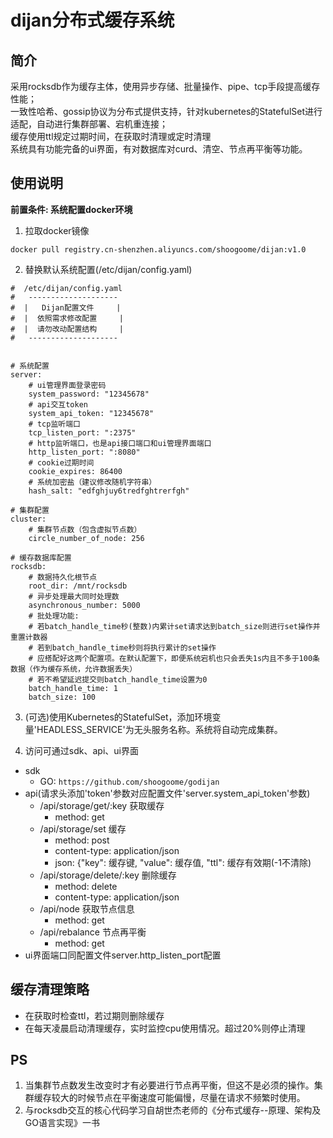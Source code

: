 # dijan分布式缓存系统

## 简介
采用rocksdb作为缓存主体，使用异步存储、批量操作、pipe、tcp手段提高缓存性能；  
一致性哈希、gossip协议为分布式提供支持，针对kubernetes的StatefulSet进行适配，自动进行集群部署、宕机重连接；  
缓存使用ttl规定过期时间，在获取时清理或定时清理  
系统具有功能完备的ui界面，有对数据库对curd、清空、节点再平衡等功能。

## 使用说明

**前置条件: 系统配置docker环境**

1. 拉取docker镜像
```
docker pull registry.cn-shenzhen.aliyuncs.com/shoogoome/dijan:v1.0
```

2. 替换默认系统配置(/etc/dijan/config.yaml)
```
#  /etc/dijan/config.yaml
#   --------------------
#  |   Dijan配置文件     |
#  |  依照需求修改配置     |
#  |  请勿改动配置结构     |
#   --------------------


# 系统配置
server:
    # ui管理界面登录密码
    system_password: "12345678"
    # api交互token
    system_api_token: "12345678"
    # tcp监听端口
    tcp_listen_port: ":2375"
    # http监听端口，也是api接口端口和ui管理界面端口
    http_listen_port: ":8080"
    # cookie过期时间
    cookie_expires: 86400
    # 系统加密盐（建议修改随机字符串）
    hash_salt: "edfghjuy6tredfghtrerfgh"

# 集群配置
cluster:
    # 集群节点数（包含虚拟节点数）
    circle_number_of_node: 256

# 缓存数据库配置
rocksdb:
    # 数据持久化根节点
    root_dir: /mnt/rocksdb
    # 异步处理最大同时处理数
    asynchronous_number: 5000
    # 批处理功能:
    # 若batch_handle_time秒(整数)内累计set请求达到batch_size则进行set操作并重置计数器
    # 若到batch_handle_time秒则将执行累计的set操作
    # 应搭配好这两个配置项。在默认配置下，即便系统宕机也只会丢失1s内且不多于100条数据（作为缓存系统，允许数据丢失）
    # 若不希望延迟提交则batch_handle_time设置为0
    batch_handle_time: 1
    batch_size: 100
```

3. (可选)使用Kubernetes的StatefulSet，添加环境变量'HEADLESS_SERVICE'为无头服务名称。系统将自动完成集群。

4. 访问可通过sdk、api、ui界面  
* sdk
    * GO: ```https://github.com/shoogoome/godijan```
* api(请求头添加'token'参数对应配置文件'server.system_api_token'参数)
    * /api/storage/get/:key  获取缓存
        * method: get
    * /api/storage/set       缓存
        * method: post
        * content-type: application/json
        * json: {"key": 缓存键, "value": 缓存值, "ttl": 缓存有效期(-1不清除)
    * /api/storage/delete/:key    删除缓存
        * method: delete
        * content-type: application/json
    * /api/node              获取节点信息
        * method: get
    * /api/rebalance         节点再平衡
        * method: get
* ui界面端口同配置文件server.http_listen_port配置

## 缓存清理策略

* 在获取时检查ttl，若过期则删除缓存
* 在每天凌晨启动清理缓存，实时监控cpu使用情况。超过20%则停止清理

## PS
1. 当集群节点数发生改变时才有必要进行节点再平衡，但这不是必须的操作。集群缓存较大的时候节点在平衡速度可能偏慢，尽量在请求不频繁时使用。
2. 与rocksdb交互的核心代码学习自胡世杰老师的《分布式缓存--原理、架构及GO语言实现》一书
